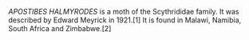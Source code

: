 _APOSTIBES HALMYRODES_ is a moth of the Scythrididae family. It was described by Edward Meyrick in 1921.[1] It is found in Malawi, Namibia, South Africa and Zimbabwe.[2]
